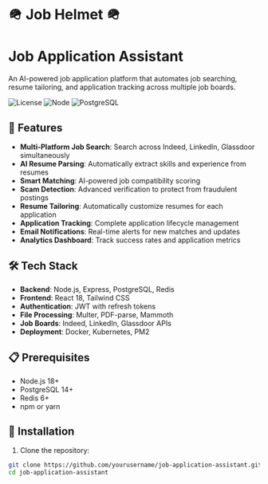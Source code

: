 # 🪖 Job Helmet 🪖
# Job Application Assistant

An AI-powered job application platform that automates job searching, resume tailoring, and application tracking across multiple job boards.

![License](https://img.shields.io/badge/license-MIT-blue.svg)
![Node](https://img.shields.io/badge/node-%3E%3D18.0.0-green.svg)
![PostgreSQL](https://img.shields.io/badge/PostgreSQL-%3E%3D14.0-blue.svg)

## 🚀 Features

- **Multi-Platform Job Search**: Search across Indeed, LinkedIn, Glassdoor simultaneously
- **AI Resume Parsing**: Automatically extract skills and experience from resumes
- **Smart Matching**: AI-powered job compatibility scoring
- **Scam Detection**: Advanced verification to protect from fraudulent postings
- **Resume Tailoring**: Automatically customize resumes for each application
- **Application Tracking**: Complete application lifecycle management
- **Email Notifications**: Real-time alerts for new matches and updates
- **Analytics Dashboard**: Track success rates and application metrics

## 🛠️ Tech Stack

- **Backend**: Node.js, Express, PostgreSQL, Redis
- **Frontend**: React 18, Tailwind CSS
- **Authentication**: JWT with refresh tokens
- **File Processing**: Multer, PDF-parse, Mammoth
- **Job Boards**: Indeed, LinkedIn, Glassdoor APIs
- **Deployment**: Docker, Kubernetes, PM2

## 📋 Prerequisites

- Node.js 18+
- PostgreSQL 14+
- Redis 6+
- npm or yarn

## 🔧 Installation

1. Clone the repository:
```bash
git clone https://github.com/yourusername/job-application-assistant.git
cd job-application-assistant